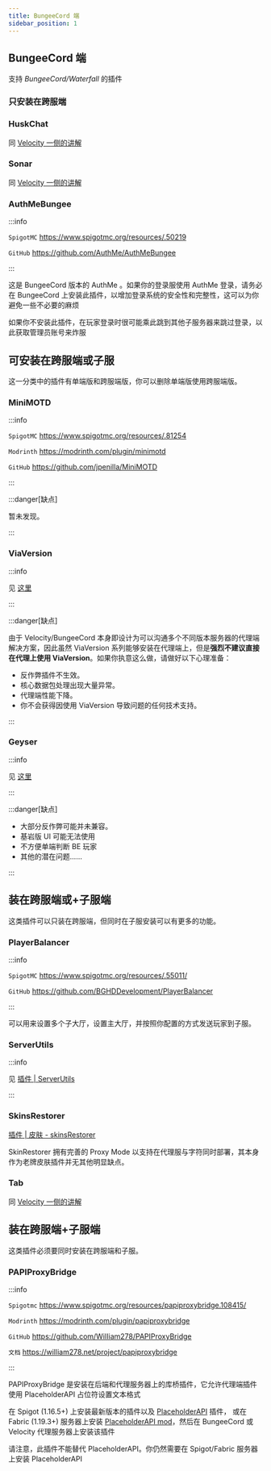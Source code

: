 ```yaml
---
title: BungeeCord 端
sidebar_position: 1
---
```


## BungeeCord 端

支持 _BungeeCord/Waterfall_ 的插件

### 只安装在跨服端

### HuskChat

同 [Velocity 一侧的讲解](velocity.md#huskchat)

### Sonar

同 [Velocity 一侧的讲解](velocity.md#sonar)

### AuthMeBungee

:::info

`SpigotMC` https://www.spigotmc.org/resources/.50219

`GitHub` https://github.com/AuthMe/AuthMeBungee

:::

这是 BungeeCord 版本的 AuthMe 。如果你的登录服使用 AuthMe 登录，请务必在 BungeeCord 上安装此插件，以增加登录系统的安全性和完整性，这可以为你避免一些不必要的麻烦

如果你不安装此插件，在玩家登录时很可能乘此跳到其他子服务器来跳过登录，以此获取管理员账号来炸服

## 可安装在跨服端或子服

这一分类中的插件有单端版和跨服端版，你可以删除单端版使用跨服端版。

### MiniMOTD

:::info

`SpigotMC` https://www.spigotmc.org/resources/.81254

`Modrinth` https://modrinth.com/plugin/minimotd

`GitHub` https://github.com/jpenilla/MiniMOTD

:::

:::danger[缺点]

暂未发现。

:::

### ViaVersion

:::info

见 [这里](/docs-java/process/plugin/other/Via/Via.md)

:::

:::danger[缺点]

由于 Velocity/BungeeCord 本身即设计为可以沟通多个不同版本服务器的代理端解决方案，因此虽然 ViaVersion 系列能够安装在代理端上，但是**强烈不建议直接在代理上使用 ViaVersion**。如果你执意这么做，请做好以下心理准备：

* 反作弊插件不生效。
* 核心数据包处理出现大量异常。
* 代理端性能下降。
* 你不会获得因使用 ViaVersion 导致问题的任何技术支持。

:::

### Geyser

:::info

见 [这里](/docs-java/process/mobile-player/Geyser/introduction/overview.md)

:::

:::danger[缺点]

- 大部分反作弊可能并未兼容。
- 基岩版 UI 可能无法使用
- 不方便单端判断 BE 玩家
- 其他的潜在问题……

:::

## 装在跨服端或+子服端

这类插件可以只装在跨服端，但同时在子服安装可以有更多的功能。

### PlayerBalancer

:::info

`SpigotMC` https://www.spigotmc.org/resources/.55011/

`GitHub` https://github.com/BGHDDevelopment/PlayerBalancer

:::

可以用来设置多个子大厅，设置主大厅，并按照你配置的方式发送玩家到子服。

### ServerUtils

:::info

见 [插件 | ServerUtils](/docs-java/process/plugin/ManageTool/PluginManagement/ServerUtils.md)

:::


### SkinsRestorer

[插件 | 皮肤 - skinsRestorer](/docs-java/process/plugin/other/SkinsRestorer.md)

SkinRestorer 拥有完善的 Proxy Mode 以支持在代理服与字符同时部署，其本身作为老牌皮肤插件并无其他明显缺点。

### Tab

同 [Velocity 一侧的讲解](velocity.md#tab)

## 装在跨服端+子服端

这类插件必须要同时安装在跨服端和子服。

### PAPIProxyBridge

:::info

`Spigotmc` https://www.spigotmc.org/resources/papiproxybridge.108415/

`Modrinth` https://modrinth.com/plugin/papiproxybridge

`GitHub` https://github.com/WiIIiam278/PAPIProxyBridge

`文档` https://william278.net/project/papiproxybridge

:::

PAPIProxyBridge 是安装在后端和代理服务器上的库桥插件，它允许代理端插件使用 PlaceholderAPI 占位符设置文本格式

在 Spigot (1.16.5+) 上安装最新版本的插件以及 [PlaceholderAPI](https://www.spigotmc.org/resources/placeholderapi.6245/) 插件，
或在 Fabric (1.19.3+) 服务器上安装 [PlaceholderAPI mod](https://placeholders.pb4.eu/)，然后在 BungeeCord 或 Velocity 代理服务器上安装该插件

请注意，此插件不能替代 PlaceholderAPI。你仍然需要在 Spigot/Fabric 服务器上安装 PlaceholderAPI
